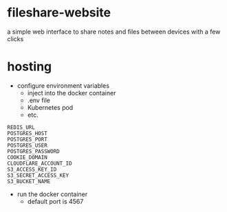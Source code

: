# fileshare-website

a simple web interface to share notes and files between devices with a few clicks


# hosting

- configure environment variables
  - inject into the docker container
  - .env file
  - Kubernetes pod
  - etc.
```
REDIS_URL
POSTGRES_HOST
POSTGRES_PORT
POSTGRES_USER
POSTGRES_PASSWORD
COOKIE_DOMAIN
CLOUDFLARE_ACCOUNT_ID
S3_ACCESS_KEY_ID
S3_SECRET_ACCESS_KEY
S3_BUCKET_NAME
```
- run the docker container
  - default port is 4567
